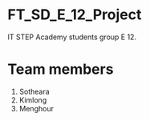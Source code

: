 # FT_SD_E_12_Project
IT STEP Academy students group E 12.

# Team members
1. Sotheara
2. Kimlong
3. Menghour